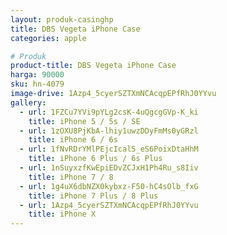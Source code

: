 ```yaml
---
layout: produk-casinghp
title: DBS Vegeta iPhone Case
categories: apple

# Produk
product-title: DBS Vegeta iPhone Case
harga: 90000
sku: hn-4079
image-drive: 1Azp4_5cyerSZTXmNCAcqpEPfRhJ0YYvu
gallery:
  - url: 1FZCu7YVi9pYLg2csK-4uQgcgGVp-K_ki
    title: iPhone 5 / 5s / SE
  - url: 1zOXU8PjKbA-lhiy1uwzDDyFmMs0yGRzl
    title: iPhone 6 / 6s
  - url: 1fNvRDrYMlPEjcIcal5_eS6PoixDtaHhM
    title: iPhone 6 Plus / 6s Plus
  - url: 1nSuyxzfKwEpiEDvZCJxH1Ph4Ru_s8Iiv
    title: iPhone 7 / 8
  - url: 1g4uX6dbNZX0kybxz-F50-hC4sOlb_fxG
    title: iPhone 7 Plus / 8 Plus
  - url: 1Azp4_5cyerSZTXmNCAcqpEPfRhJ0YYvu
    title: iPhone X
---
```

